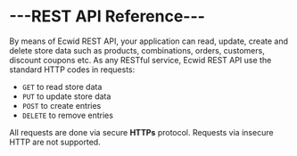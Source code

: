 # ---REST API Reference---

By means of Ecwid REST API, your application can read, update, create and delete store data such as products, combinations, orders, customers, discount coupons etc. As any RESTful service, Ecwid REST API use the standard HTTP codes in requests: 

* `GET` to read store data
* `PUT` to update store data
* `POST` to create entries
* `DELETE` to remove entries

All requests are done via secure **HTTPs** protocol. Requests via insecure HTTP are not supported.
